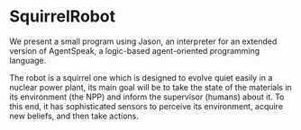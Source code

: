 # SquirrelRobot
We present a small program using Jason, an interpreter for an extended version of AgentSpeak, a logic-based agent-oriented programming language.

The robot is a squirrel one which is designed to evolve quiet easily in a nuclear power plant, its main goal will be to take the state of the materials in its environment (the NPP) and inform the supervisor (humans) about it. To this end, it has sophisticated sensors to perceive its environment, acquire new beliefs, and then take actions.
